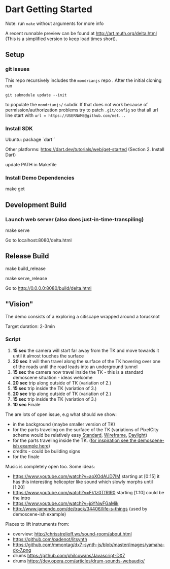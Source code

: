 # Dart Getting Started

Note: run `make` without arguments for more info

A recent runnable preview can be found at http://art.muth.org/delta.html
(This is a simplified version to keep load times short).

## Setup


### git issues

This repo recursively includes the `mondrianjs` repo . After the initial cloning run


`git submodule update --init`


to populate the `mondrianjs/` subdir.
If that does not work because of
permission/authorization problems try to patch `.git/config` so that 
all url line start with `url = https://USERNAME@github.com/net...`

### Install SDK

Ubuntu: package `dart``

Other platforms:  https://dart.dev/tutorials/web/get-started (Section 2. Install Dart)


update PATH in Makefile 

### Install Demo Dependencies

make get


## Development Build

### Launch web server (also does just-in-time-transpiling)

make serve

Go to localhost:8080/delta.html

## Release Build

make build_release 

make serve_release


Go to http://0.0.0.0:8080/build/delta.html


## "Vision"

The demo consists of a exploring a citiscape wrapped around a torusknot 

Target duration: 2-3min

### Script

1. **15 sec** the camera will start far away from the TK and move towards it until it almost touches the surface 
2. **20 sec** it will then travel along the surface of the TK hovering over one of the roads until
             the road leads into an underground tunnel
3. **15 sec** the camera now travel inside the TK - this is a standard demoscene situation - ideas welcome
4. **20 sec** trip along outside of TK (variation of 2.) 
5. **15 sec** trip inside the TK (variation of 3.) 
6. **20 sec** trip along outside of TK (variation of 2.) 
7. **15 sec** trip inside the TK (variation of 3.) 
8. **10 sec** Finale




The are lots of open issue, e.g what should we show:

* in the background (maybe smaller version of TK)
* for the parts traveling on the surface of the TK (variations of PixelCity scheme would be relatively easy 
  [Standard](http://art.muth.org/pixelcity.html#Standard),
  [Wireframe](http://art.muth.org/pixelcity.html#WireFrameRed),
  [Daylight](http://art.muth.org/pixelcity.html#DayLight))
* for the parts traveling inside the TK. ([for inspiration see the demoscene-ish example here](http://chronosteam.github.io/ChronosGL/Examples/)) 
* credits - could be building signs
* for the finale


Music is completely open too. Some ideas:

* https://www.youtube.com/watch?v=aoXOdAUD7IM starting at [0:15] it has this interesting helicopter like sound which slowly morphs until [1:20]
* https://www.youtube.com/watch?v=Fk1z0TfRIR0 starting [1:10] could be the intro
* https://www.youtube.com/watch?v=jpYNwFGaMik
* http://www.jamendo.com/de/track/34406/life-s-things (used by demoscene-ish example)


Places to lift instruments from:

* overview: http://chrisstrelioff.ws/sound-room/about.html
* https://github.com/padenot/litsynth
* https://github.com/mmontag/dx7-synth-js/blob/master/images/yamaha-dx-7.png
* drums https://github.com/philcowans/Javascript-DX7
* drums  https://dev.opera.com/articles/drum-sounds-webaudio/
